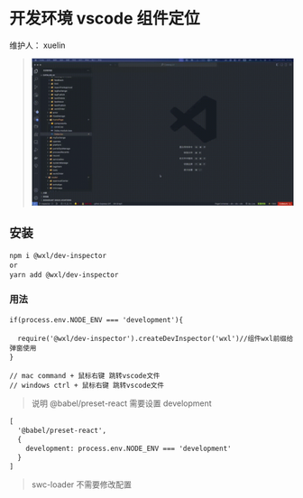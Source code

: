 # 开发环境 vscode 组件定位

维护人： xuelin

<!-- > 开发环境 vscode 组件定位 -->

> ![avatar](./src/lp.gif)

## 安装

```sh
npm i @wxl/dev-inspector
or
yarn add @wxl/dev-inspector
```

### 用法

```
if(process.env.NODE_ENV === 'development'){

  require('@wxl/dev-inspector').createDevInspector('wxl')//组件wxl前缀给弹窗使用
}

// mac command + 鼠标右键 跳转vscode文件
// windows ctrl + 鼠标右键 跳转vscode文件

```

> 说明 @babel/preset-react 需要设置 development

```babel
[
  '@babel/preset-react',
  {
    development: process.env.NODE_ENV === 'development'
  }
]
```

> swc-loader 不需要修改配置
